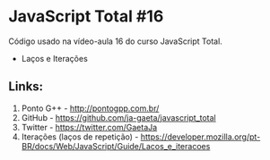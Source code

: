 # JavaScript Total #16

Código usado na vídeo-aula 16 do curso JavaScript Total.

- Laços e Iterações

## Links:

1. Ponto G++ - http://pontogpp.com.br/
2. GitHub - https://github.com/ja-gaeta/javascript_total
3. Twitter - https://twitter.com/GaetaJa
4. Iterações (laços de repetição) - https://developer.mozilla.org/pt-BR/docs/Web/JavaScript/Guide/Lacos_e_iteracoes
